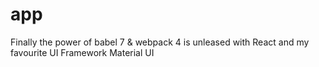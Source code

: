 # app

Finally the power of babel 7 & webpack 4 is unleased with React and my favourite UI Framework Material UI
